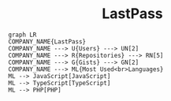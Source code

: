<h1 align="center">LastPass</h1>

```mermaid
graph LR
COMPANY_NAME{LastPass}
COMPANY_NAME ---> U{Users} ---> UN[2]
COMPANY_NAME ---> R{Repositories} ---> RN[5]
COMPANY_NAME ---> G{Gists} ---> GN[2]
COMPANY_NAME ---> ML{Most Used<br>Languages}
ML --> JavaScript[JavaScript]
ML --> TypeScript[TypeScript]
ML --> PHP[PHP]
```
